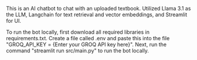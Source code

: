 This is an AI chatbot to chat with an uploaded textbook. Utilized Llama 3.1 as the LLM, Langchain for text retrieval and vector embeddings, and Streamlit for UI. 

To run the bot locally, first download all required libraries in requirements.txt. Create a file called .env and paste this into the file "GROQ_API_KEY = {Enter your GROQ API key here}". Next, run the command "streamlit run src/main.py" to run the bot locally.
